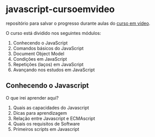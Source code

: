 # javascript-cursoemvideo

repositório para salvar o progresso durante aulas do [curso em vídeo](https://www.youtube.com/playlist?list=PLHz_AreHm4dlsK3Nr9GVvXCbpQyHQl1o1).

O curso está dividido nos seguintes módulos:

1. Conhecendo o JavaScript
2. Comandos básicos do JavaScript
3. Document Object Model
4. Condições em JavaScript
5. Repetições (laços) em JavaScript
6. Avançando nos estudos em JavaScript

## Conhecendo o Javascript

O que irei aprender aqui?

1. Quais as capacidades do Javascript
2. Dicas para aprendizagem
3. Relação entre Javascript e ECMAscript
4. Quais os requisitos de Software
5. Primeiros scripts em Javascript
